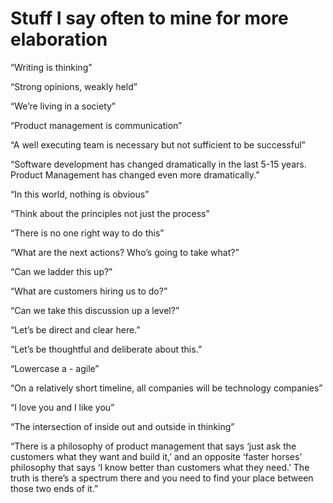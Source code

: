 # Stuff I say often to mine for more elaboration

“Writing is thinking”

“Strong opinions, weakly held”

“We’re living in a society”

“Product management is communication”

“A well executing team is necessary but not sufficient to be successful”

“Software development has changed dramatically in the last 5-15 years. Product Management has changed even more dramatically.”

“In this world, nothing is obvious”

“Think about the principles not just the process”

“There is no one right way to do this”

“What are the next actions? Who’s going to take what?”

“Can we ladder this up?”

“What are customers hiring us to do?”

“Can we take this discussion up a level?”

“Let’s be direct and clear here.”

“Let’s be thoughtful and deliberate about this.”

“Lowercase a - agile”

“On a relatively short timeline, all companies will be technology companies”

“I love you and I like you”

“The intersection of inside out and outside in thinking”

“There is a philosophy of product management that says ‘just ask the customers what they want and build it,’ and an opposite ‘faster horses’ philosophy that says ‘I know better than customers what they need.’  The truth is there’s a spectrum there and you need to find your place between those two ends of it.”
